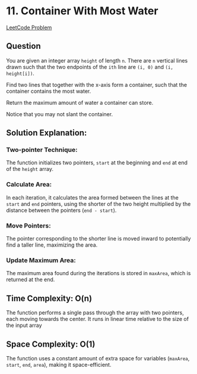 # 11. Container With Most Water

[LeetCode Problem](https://leetcode.com/problems/container-with-most-water/)

## Question

You are given an integer array `height` of length `n`. There are `n` vertical lines drawn such that the two endpoints of the `ith` line are `(i, 0)` and `(i, height[i])`.

Find two lines that together with the x-axis form a container, such that the container contains the most water.

Return the maximum amount of water a container can store.

Notice that you may not slant the container.

## Solution Explanation:

### **Two-pointer Technique**:

The function initializes two pointers, `start` at the beginning and `end` at end of the `height` array.

### **Calculate Area**:

In each iteration, it calculates the area formed between the lines at the `start` and `end` pointers, using the shorter of the two height multiplied by the distance between the pointers (`end - start`).

### **Move Pointers**:

The pointer corresponding to the shorter line is moved inward to potentially find a taller line, maximizing the area.

### **Update Maximum Area**:

The maximum area found during the iterations is stored in `maxArea`, which is returned at the end.

## Time Complexity: O(n)

The function performs a single pass through the array with two pointers, each moving towards the center. It runs in linear time relative to the size of the input array

## Space Complexity: O(1)

The function uses a constant amount of extra space for variables (`maxArea`, `start`, `end`, `area`), making it space-efficient.

